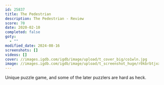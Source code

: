 ```yaml
---
id: 25837
title: The Pedestrian
description: The Pedestrian - Review
score: 70
date: 2020-02-10
completed: false
goty:
  - ""
modified_date: 2024-08-16
screenshots: []
videos: []
cover: //images.igdb.com/igdb/image/upload/t_cover_big/co1wln.jpg
image: //images.igdb.com/igdb/image/upload/t_screenshot_huge/r0kbrbtjxxecauq6vujm.jpg
---
```

Unique puzzle game, and some of the later puzzlers are hard as heck.